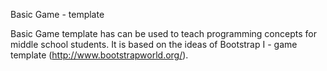 Basic Game - template

Basic Game template has can be used to teach programming concepts for middle school students. 
It is based on the ideas of Bootstrap I - game template (http://www.bootstrapworld.org/).

